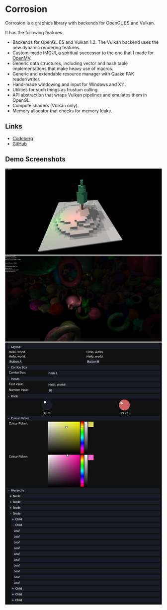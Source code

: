 # Corrosion

Corrosion is a graphics library with backends for OpenGL ES and Vulkan.

It has the following features:
 - Backends for OpenGL ES and Vulkan 1.2. The Vulkan backend uses the new dynamic rendering features.
 - Custom-made IMGUI, a spiritual successor to the one that I made for [OpenMV](openmv.html).
 - Generic data structures, including vector and hash table implementations that make heavy use
   of macros.
 - Generic and extendable resource manager with Quake PAK reader/writer.
 - Hand-made windowing and input for Windows and X11.
 - Utilities for such things as frustum culling.
 - API abstraction that wraps Vulkan pipelines and emulates them in OpenGL.
 - Compute shaders (Vulkan only).
 - Memory allocator that checks for memory leaks.

## Links
 - [Codeberg](https://codeberg.org/quou/corrosion)
 - [GitHub](https://github.com/quou/corrosion)

## Demo Screenshots
![screenshot](media/voxel.png)
![screenshot](media/lotsofmeshes.png)
![screenshot](media/imgui4.png)
